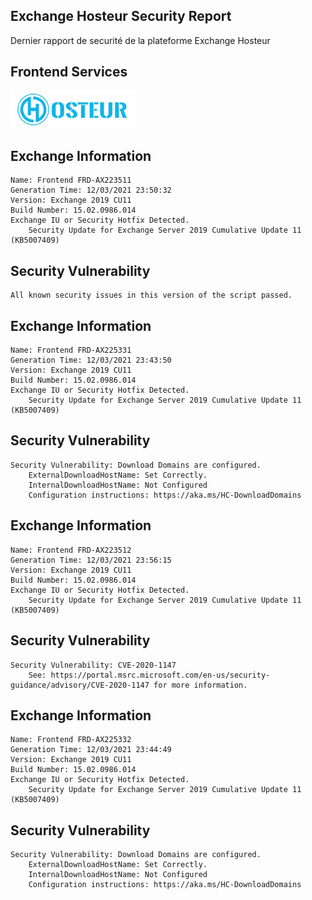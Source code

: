 ## Exchange Hosteur Security Report
Dernier rapport de securité de la plateforme Exchange Hosteur

## Frontend Services
![logo](img/logo-hosteur_2021.png)

Exchange Information
--------------------
	Name: Frontend FRD-AX223511
	Generation Time: 12/03/2021 23:50:32
	Version: Exchange 2019 CU11
	Build Number: 15.02.0986.014
	Exchange IU or Security Hotfix Detected.
		Security Update for Exchange Server 2019 Cumulative Update 11 (KB5007409)
Security Vulnerability
----------------------
	All known security issues in this version of the script passed.

Exchange Information
--------------------
	Name: Frontend FRD-AX225331
	Generation Time: 12/03/2021 23:43:50
	Version: Exchange 2019 CU11
	Build Number: 15.02.0986.014
	Exchange IU or Security Hotfix Detected.
		Security Update for Exchange Server 2019 Cumulative Update 11 (KB5007409)
Security Vulnerability
----------------------
	Security Vulnerability: Download Domains are configured.
		ExternalDownloadHostName: Set Correctly.
		InternalDownloadHostName: Not Configured
		Configuration instructions: https://aka.ms/HC-DownloadDomains

Exchange Information
--------------------
	Name: Frontend FRD-AX223512
	Generation Time: 12/03/2021 23:56:15
	Version: Exchange 2019 CU11
	Build Number: 15.02.0986.014
	Exchange IU or Security Hotfix Detected.
		Security Update for Exchange Server 2019 Cumulative Update 11 (KB5007409)
Security Vulnerability
----------------------
	Security Vulnerability: CVE-2020-1147
		See: https://portal.msrc.microsoft.com/en-us/security-guidance/advisory/CVE-2020-1147 for more information.

Exchange Information
--------------------
	Name: Frontend FRD-AX225332
	Generation Time: 12/03/2021 23:44:49
	Version: Exchange 2019 CU11
	Build Number: 15.02.0986.014
	Exchange IU or Security Hotfix Detected.
		Security Update for Exchange Server 2019 Cumulative Update 11 (KB5007409)
Security Vulnerability
----------------------
	Security Vulnerability: Download Domains are configured.
		ExternalDownloadHostName: Set Correctly.
		InternalDownloadHostName: Not Configured
		Configuration instructions: https://aka.ms/HC-DownloadDomains

